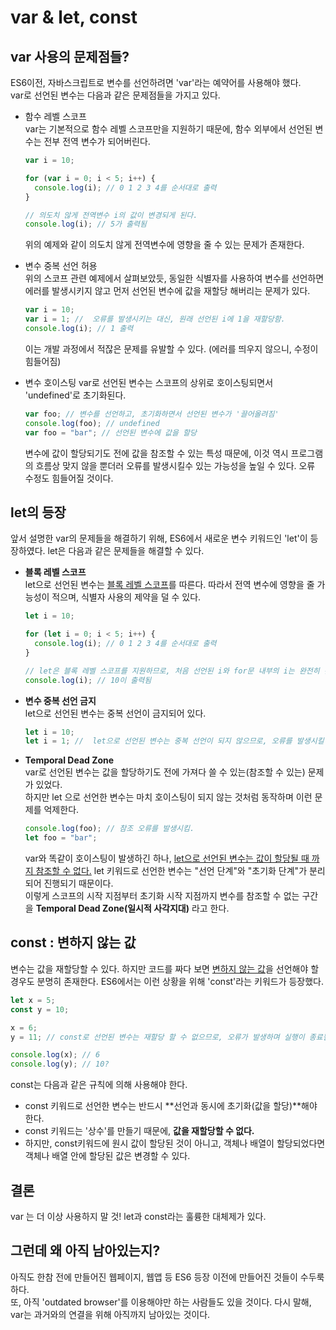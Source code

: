 # var & let, const

## var 사용의 문제점들?

ES6이전, 자바스크립트로 변수를 선언하려면 'var'라는 예약어를 사용해야 했다.  
var로 선언된 변수는 다음과 같은 문제점들을 가지고 있다.

- 함수 레벨 스코프  
  var는 기본적으로 함수 레벨 스코프만을 지원하기 때문에, 함수 외부에서 선언된 변수는 전부 전역 변수가 되어버린다.

  ```javascript
  var i = 10;

  for (var i = 0; i < 5; i++) {
  	console.log(i); // 0 1 2 3 4를 순서대로 출력
  }

  // 의도치 않게 전역변수 i의 값이 변경되게 된다.
  console.log(i); // 5가 출력됨
  ```

  위의 예제와 같이 의도치 않게 전역변수에 영향을 줄 수 있는 문제가 존재한다.

- 변수 중복 선언 허용  
  위의 스코프 관련 예제에서 살펴보았듯, 동일한 식별자를 사용하여 변수를 선언하면 에러를 발생시키지 않고 먼저 선언된 변수에 값을 재할당 해버리는 문제가 있다.

  ```javascript
  var i = 10;
  var i = 1; //  오류를 발생시키는 대신, 원래 선언된 i에 1을 재할당함.
  console.log(i); // 1 출력
  ```

  이는 개발 과정에서 적잖은 문제를 유발할 수 있다. (에러를 띄우지 않으니, 수정이 힘들어짐)

- 변수 호이스팅
  var로 선언된 변수는 스코프의 상위로 호이스팅되면서 'undefined'로 초기화된다.
  ```javascript
  var foo; // 변수를 선언하고, 초기화하면서 선언된 변수가 '끌어올려짐'
  console.log(foo); // undefined
  var foo = "bar"; // 선언된 변수에 값을 할당
  ```
  변수에 값이 할당되기도 전에 값을 참조할 수 있는 특성 때문에, 이것 역시 프로그램의 흐름상 맞지 않을 뿐더러 오류를 발생시킬수 있는 가능성을 높일 수 있다. 오류 수정도 힘들어질 것이다.

## let의 등장

앞서 설명한 var의 문제들을 해결하기 위해, ES6에서 새로운 변수 키워드인 'let'이 등장하였다. let은 다음과 같은 문제들을 해결할 수 있다.

- **블록 레벨 스코프**  
  let으로 선언된 변수는 <u>블록 레벨 스코프</u>를 따른다. 따라서 전역 변수에 영향을 줄 가능성이 적으며, 식별자 사용의 제약을 덜 수 있다.

  ```javascript
  let i = 10;

  for (let i = 0; i < 5; i++) {
  	console.log(i); // 0 1 2 3 4를 순서대로 출력
  }

  // let은 블록 레벨 스코프를 지원하므로, 처음 선언된 i와 for문 내부의 i는 완전히 분리된다.
  console.log(i); // 10이 출력됨
  ```

- **변수 중복 선언 금지**  
  let으로 선언된 변수는 중복 선언이 금지되어 있다.

  ```javascript
  let i = 10;
  let i = 1; //  let으로 선언된 변수는 중복 선언이 되지 않으므로, 오류를 발생시킬 것이다.
  ```

- **Temporal Dead Zone**  
  var로 선언된 변수는 값을 할당하기도 전에 가져다 쓸 수 있는(참조할 수 있는) 문제가 있었다.  
  하지만 let 으로 선언한 변수는 마치 호이스팅이 되지 않는 것처럼 동작하며 이런 문제를 억제한다.
  ```javascript
  console.log(foo); // 참조 오류를 발생시킴.
  let foo = "bar";
  ```
  var와 똑같이 호이스팅이 발생하긴 하나, <u>let으로 선언된 변수는 값이 할당될 때 까지 참조할 수 없다.</u> let 키워드로 선언한 변수는 "선언 단계"와 "초기화 단계"가 분리되어 진행되기 때문이다.  
  이렇게 스코프의 시작 지점부터 초기화 시작 지점까지 변수를 참조할 수 없는 구간을 **Temporal Dead Zone(일시적 사각지대)** 라고 한다.

## const : 변하지 않는 값

변수는 값을 재할당할 수 있다. 하지만 코드를 짜다 보면 <u>변하지 않는 값</u>을 선언해야 할 경우도 분명히 존재한다. ES6에서는 이런 상황을 위해 'const'라는 키워드가 등장했다.

```javascript
let x = 5;
const y = 10;

x = 6;
y = 11; // const로 선언된 변수는 재할당 할 수 없으므로, 오류가 발생하며 실행이 종료될 것임

console.log(x); // 6
console.log(y); // 10?
```

const는 다음과 같은 규칙에 의해 사용해야 한다.

- const 키워드로 선언한 변수는 반드시 **선언과 동시에 초기화(값을 할당)**해야 한다.
- const 키워드는 '상수'를 만들기 때문에, **값을 재할당할 수 없다.**
- 하지만, const키워드에 원시 값이 할당된 것이 아니고, 객체나 배열이 할당되었다면 객체나 배열 안에 할당된 값은 변경할 수 있다.

## 결론

var 는 더 이상 사용하지 말 것! let과 const라는 훌륭한 대체제가 있다.

## 그런데 왜 아직 남아있는지?

아직도 한참 전에 만들어진 웹페이지, 웹앱 등 ES6 등장 이전에 만들어진 것들이 수두룩하다.  
또, 아직 'outdated browser'를 이용해야만 하는 사람들도 있을 것이다. 다시 말해, var는 과거와의 연결을 위해 아직까지 남아있는 것이다.
